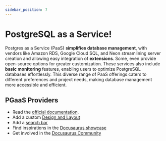 ```yaml
---
sidebar_position: 7
---
```


# PostgreSQL as a Service!
Postgres as a Service (PaaS) **simplifies database management**, with vendors like Amazon RDS, Google Cloud SQL, and Neon streamlining server creation and allowing easy integration of **extensions**. Some, even provide open-source options for greater customization. These services also include **basic monitoring** features, enabling users to optimize PostgreSQL databases effortlessly. This diverse range of PaaS offerings caters to different preferences and project needs, making database management more accessible and efficient.


## PGaaS Providers

- Read the [official documentation](https://docusaurus.io/).
- Add a custom [Design and Layout](https://docusaurus.io/docs/styling-layout)
- Add a [search bar](https://docusaurus.io/docs/search)
- Find inspirations in the [Docusaurus showcase](https://docusaurus.io/showcase)
- Get involved in the [Docusaurus Community](https://docusaurus.io/community/support)

